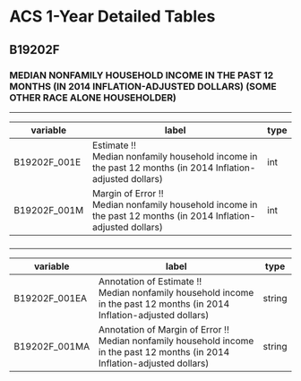 # ACS 1-Year Detailed Tables

## B19202F

### MEDIAN NONFAMILY HOUSEHOLD INCOME IN THE PAST 12 MONTHS (IN 2014 INFLATION-ADJUSTED DOLLARS) (SOME OTHER RACE ALONE HOUSEHOLDER)

___

| variable | label | type |
| ----- | ----- | ----- |
| B19202F_001E | Estimate !!<br>Median nonfamily household income in the past 12 months (in 2014 Inflation-adjusted dollars) | int |
| B19202F_001M | Margin of Error !!<br>Median nonfamily household income in the past 12 months (in 2014 Inflation-adjusted dollars) | int |
### 

___

| variable | label | type |
| ----- | ----- | ----- |
| B19202F_001EA | Annotation of Estimate !!<br>Median nonfamily household income in the past 12 months (in 2014 Inflation-adjusted dollars) | string |
| B19202F_001MA | Annotation of Margin of Error !!<br>Median nonfamily household income in the past 12 months (in 2014 Inflation-adjusted dollars) | string |

